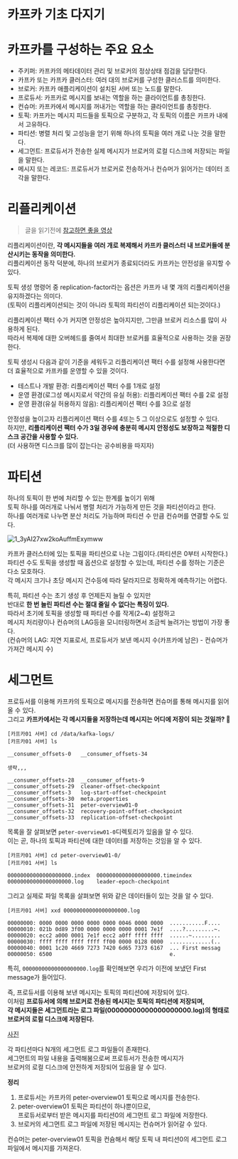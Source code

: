 # 카프카 기초 다지기   
# 카프카를 구성하는 주요 요소   

* 주키퍼: 카프카의 메타데이터 관리 및 브로커의 정상상태 점검을 담당한다.       
* 카프카 또는 카프카 클러스터: 여러 대의 브로커를 구성한 클러스트를 의미한다.         
* 브로커: 카프카 애플리케이션이 설치된 서버 또는 노드를 말한다.          
* 프로듀서: 카프카로 메시지를 보내는 역할을 하는 클라이언트를 총칭한다.           
* 컨슈머: 카프카에서 메시지를 꺼내가는 역할을 하는 클라이언트를 총칭한다.      
* 토픽: 카프카는 메시지 피드들을 토픽으로 구분하고, 각 토픽의 이름은 카프카 내에서 고유하다.         
* 파티션: 병렬 처리 및 고성능을 얻기 위해 하나의 토픽을 여러 개로 나눈 것을 말한다.     
* 세그먼트: 프로듀서가 전송한 실제 메시지가 브로커의 로컬 디스크에 저장되는 파일을 말한다.     
* 메시지 또는 레코드: 프로듀서가 브로커로 전송하거나 컨슈머가 읽어가는 데이터 조각을 말한다.   

# 리플리케이션   
> 글을 읽기전에 [참고하면 좋을 영상](https://www.youtube.com/watch?v=qpEEoGpWVig&ab_channel=%EB%8D%B0%EB%B8%8C%EC%9B%90%EC%98%81DVWY)
     
리플리케이션이란, **각 메시지들을 여러 개로 복제해서 카프카 클러스터 내 브로커들에 분산시키는 동작을 의미한다.**        
리플리케이션 동작 덕분에, 하나의 브로커가 종료되더라도 카프카는 안전성을 유지할 수 있다.    
  
토픽 생성 명령어 중 replication-factor라는 옵션은 카프카 내 몇 개의 리플리케이션을 유지하겠다는 의미다.     
(토픽이 리플리케이션되는 것이 아니라 토픽의 파티션이 리플리케이션 되는것이다.)     

리플리케이션 팩터 수가 커지면 안정성은 높아지지만, 그만큼 브로커 리소스를 많이 사용하게 된다.     
따라서 복제에 대한 오버헤드를 줄여서 최대한 브로커를 효율적으로 사용하는 것을 권장한다.   
  
토픽 생성시 다음과 같이 기준을 세워두고 리플리케이션 팩터 수를 설정해 사용한다면 더 효율적으로 카프카를 운영할 수 있을 것이다.     
      
* 테스트나 개발 환경: 리플리케이션 팩터 수를 1개로 설정         
* 운영 환경(로그성 메시지로서 약간의 유실 허용): 리플리케이션 팩터 수를 2로 설정       
* 운영 환경(유실 허용하지 않음): 리플리케이션 팩터 수를 3으로 설정     
    
안정성을 높이고자 리플리케이션 팩터 수를 4또는 5 그 이상으로도 설정할 수 있다.       
하지만, **리플리케이션 팩터 수가 3일 경우에 충분히 메시지 안정성도 보장하고 적절한 디스크 공간을 사용할 수 있다.**    
(더 사용하면 디스크를 많이 잡는다는 공수비용을 따지자)   

# 파티션     

하나의 토픽이 한 번에 처리할 수 있는 한계를 높이기 위해       
토픽 하나를 여러개로 나눠서 병렬 처리가 가능하게 만든 것을 파티션이라고 한다.    
하나를 여러개로 나누면 분산 처리도 가능하며 파티션 수 만큼 컨슈머를 연결할 수도 있다.    

![1_3yAI27xw2koAuffmExymww](https://user-images.githubusercontent.com/50267433/147870142-ac93f7c5-98a2-4953-a73e-887e5b3e7d60.png)   
        
카프카 클러스터에 있는 토픽을 파티션으로 나눈 그림이다.(파티션은 0부터 시작한다.)      
파티션 수도 토픽을 생성할 때 옵션으로 설정할 수 있는데, 파티션 수를 정하는 기준은 다소 모호하다.      
각 메시지 크기나 초당 메시지 건수등에 따라 달라지므로 정확하게 예측하기는 어렵다.    
         
특히, 파티션 수는 초기 생성 후 언제든지 늘릴 수 있지만          
반대로 **한 번 늘린 파티션 수는 절대 줄일 수 없다는 특징이 있다.**            
따라서 초기에 토픽을 생성할 때 파티션 수를 작게(2~4) 설정하고        
메시지 처리량이나 컨슈머의 LAG등을 모니터링하면서 조금씩 늘려가는 방법이 가장 좋다.     
(컨슈머의 LAG: 지연 지표로서, 프로듀서가 보낸 메시지 수(카프카에 남은) - 컨슈머가 가져간 메시지 수)       

# 세그먼트  
  
프로듀서를 이용해 카프카의 토픽으로 메시지를 전송하면 컨슈머를 통해 메시지를 읽어 올 수 있다.           
그리고 **카프카에서는 각 메시지들을 저장하는데 메시지는 어디에 저장이 되는 것일까? 🤔**        

```console
[카프카01 서버] cd /data/kafka-logs/
[카프카01 서버] ls
```
```console
__consumer_offsets-0   __consumer_offsets-34

생략,,,

__consumer_offsets-28  __consumer_offsets-9
__consumer_offsets-29  cleaner-offset-checkpoint
__consumer_offsets-3   log-start-offset-checkpoint
__consumer_offsets-30  meta.properties
__consumer_offsets-31  peter-overview01-0
__consumer_offsets-32  recovery-point-offset-checkpoint
__consumer_offsets-33  replication-offset-checkpoint
```
목록을 잘 살펴보면 `peter-overview01-0`디렉토리가 있음을 알 수 있다.    
이는 곧, 하나의 토픽과 파티션에 대한 데이터를 저장하는 것임을 알 수 있다.     

```console
[카프카01 서버] cd peter-overview01-0/
[카프카01 서버] ls
```
```console
00000000000000000000.index  00000000000000000000.timeindex
00000000000000000000.log    leader-epoch-checkpoint
```
그리고 실제로 파일 목록을 살펴보면 위와 같은 데이터들이 있는 것을 알 수 있다.    

```console
[카프카01 서버] xxd 00000000000000000000.log
```
```console
00000000: 0000 0000 0000 0000 0000 0046 0000 0000  ...........F....
00000010: 021b 0d89 3f00 0000 0000 0000 0001 7e1f  ....?.........~.
00000020: ecc2 a000 0001 7e1f ecc2 a0ff ffff ffff  ......~.........
00000030: ffff ffff ffff ffff ff00 0000 0128 0000  .............(..
00000040: 0001 1c20 4669 7273 7420 6d65 7373 6167  ... First messag
00000050: 6500                                     e.
```
특히, `00000000000000000000.log`를 확인해보면 우리가 이전에 보냈던 First message가 들어있다.      
        
즉, 프로듀서를 이용해 보낸 메시지는 토픽의 파티션0에 저장되어 있다.            
이처럼 **프로듀서에 의해 브로커로 전송된 메시지는 토픽의 파티션에 저장되며,**        
**각 메시지들은 세그먼트라는 로그 파일(00000000000000000000.log)의 형태로 브로커의 로컬 디스크에 저장된다.**      

[사진](#)  
   
각 파티션마다 N개의 세그먼트 로그 파일들이 존재한다.      
세그먼트의 파일 내용을 출력해봄으로써 프로듀서가 전송한 메시지가     
브로커의 로컬 디스크에 안전하게 저장되어 있음을 알 수 있다.    
  
**정리**
1. 프로듀서는 카프카의 peter-overview01 토픽으로 메시지를 전송한다.    
2. peter-overview01 토픽은 파티션이 하나뿐이므로,   
   프로듀서로부터 받은 메시지를 파티션0의 세그먼트 로그 파일에 저장한다.    
3. 브로커의 세그먼트 로그 파일에 저장된 메시지는 컨슈머가 읽어갈 수 있다.  

컨슈머는 peter-overview01 토픽을 컨슘해서 해당 토픽 내 파티션0의 세그먼트 로그 파일에서 메시지를 가져온다.   
